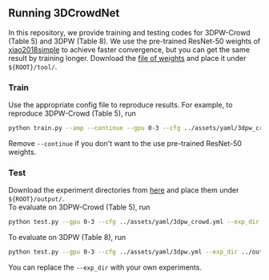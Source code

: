## Running 3DCrowdNet
In this repository, we provide training and testing codes for 3DPW-Crowd (Table 5) and 3DPW (Table 8).
We use the pre-trained ResNet-50 weights of [xiao2018simple](https://github.com/microsoft/human-pose-estimation.pytorch) to achieve faster convergence, but you can get the same result by training longer.
Download the [file of weights](https://drive.google.com/drive/folders/1UsntO3wdIHOiajcb8oicMhQ82SmFvulp?usp=sharing) and place it under `${ROOT}/tool/`.

### Train  
Use the appropriate config file to reproduce results.
For example, to reproduce 3DPW-Crowd (Table 5), run 
```bash  
python train.py --amp --continue --gpu 0-3 --cfg ../assets/yaml/3dpw_crowd.yml
```  
Remove `--continue` if you don't want to the use pre-trained ResNet-50 weights.


### Test  
Download the experiment directories from [here](https://drive.google.com/drive/folders/19ntGuC0zaXQa3cCN_2Ox_hWYX3nLLP2J?usp=sharing) and place them under `${ROOT}/output/`.  
To evaluate on 3DPW-Crowd (Table 5), run 
```bash  
python test.py --gpu 0-3 --cfg ../assets/yaml/3dpw_crowd.yml --exp_dir ../output/exp_03-28_18:26 --test_epoch 6 
```  
To evaluate on 3DPW (Table 8), run 
```bash  
python test.py --gpu 0-3 --cfg ../assets/yaml/3dpw.yml --exp_dir ../output/exp_04-06_23:43 --test_epoch 10
``` 
You can replace the `--exp_dir` with your own experiments.